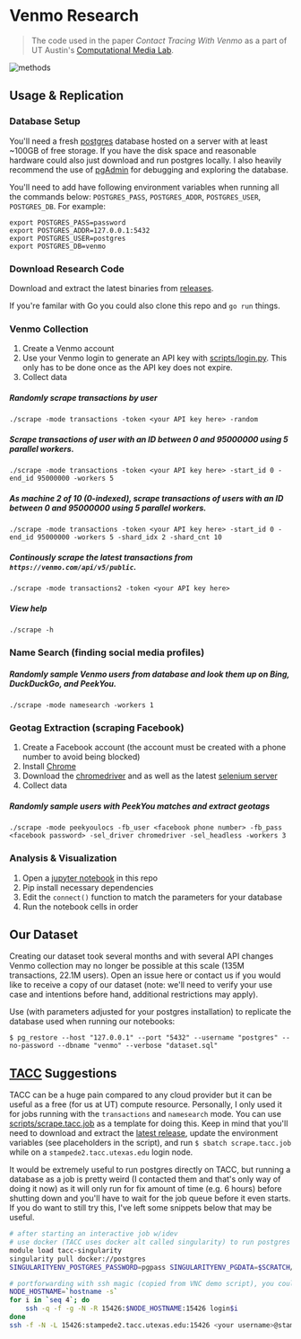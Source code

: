 # Venmo Research

> The code used in the paper *Contact Tracing With Venmo* as a part of UT Austin's [Computational Media Lab](http://www.computationalmedialab.com/).

![methods](https://github.com/sshh12/venmo-research/blob/master/notebooks/fig_methods.png)

## Usage & Replication

### Database Setup

You'll need a fresh [postgres](https://www.postgresql.org/download/) database hosted on a server with at least ~100GB of free storage. If you have the disk space and reasonable hardware could also just download and run postgres locally. I also heavily recommend the use of [pgAdmin](https://www.pgadmin.org/) for debugging and exploring the database.

You'll need to add have following environment variables when running all the commands below: `POSTGRES_PASS`, `POSTGRES_ADDR`, `POSTGRES_USER`, `POSTGRES_DB`. For example:

```
export POSTGRES_PASS=password
export POSTGRES_ADDR=127.0.0.1:5432
export POSTGRES_USER=postgres
export POSTGRES_DB=venmo
```

### Download Research Code

Download and extract the latest binaries from [releases](https://github.com/sshh12/venmo-research/releases).

If you're familar with Go you could also clone this repo and `go run` things. 

### Venmo Collection

1. Create a Venmo account
2. Use your Venmo login to generate an API key with [scripts/login.py](https://github.com/sshh12/venmo-research/blob/master/scripts/login.py). This only has to be done once as the API key does not expire.
3. Collect data

##### Randomly scrape transactions by user
```
./scrape -mode transactions -token <your API key here> -random
```

##### Scrape transactions of user with an ID between 0 and 95000000 using 5 parallel workers.
```
./scrape -mode transactions -token <your API key here> -start_id 0 -end_id 95000000 -workers 5
```

##### As machine 2 of 10 (0-indexed), scrape transactions of users with an ID between 0 and 95000000 using 5 parallel workers.
```
./scrape -mode transactions -token <your API key here> -start_id 0 -end_id 95000000 -workers 5 -shard_idx 2 -shard_cnt 10
```

##### Continously scrape the latest transactions from `https://venmo.com/api/v5/public`.
```
./scrape -mode transactions2 -token <your API key here>
```

##### View help
```
./scrape -h
```

### Name Search (finding social media profiles)

##### Randomly sample Venmo users from database and look them up on Bing, DuckDuckGo, and PeekYou.

```
./scrape -mode namesearch -workers 1
```

### Geotag Extraction (scraping Facebook)

1. Create a Facebook account (the account must be created with a phone number to avoid being blocked)
2. Install [Chrome](https://www.google.com/chrome/)
3. Download the [chromedriver](https://chromedriver.chromium.org/downloads) and as well as the latest [selenium server](https://www.selenium.dev/downloads/)
4. Collect data

##### Randomly sample users with PeekYou matches and extract geotags

```
./scrape -mode peekyoulocs -fb_user <facebook phone number> -fb_pass <facebook password> -sel_driver chromedriver -sel_headless -workers 3
```

### Analysis & Visualization

1. Open a [jupyter notebook](https://github.com/sshh12/venmo-research/tree/master/notebooks) in this repo
2. Pip install necessary dependencies
3. Edit the `connect()` function to match the parameters for your database
4. Run the notebook cells in order

## Our Dataset

Creating our dataset took several months and with several API changes Venmo collection may no longer be possible at this scale (135M transactions, 22.1M users). Open an issue here or contact us if you would like to receive a copy of our dataset (note: we'll need to verify your use case and intentions before hand, additional restrictions may apply).

Use (with parameters adjusted for your postgres installation) to replicate the database used when running our notebooks:
```
$ pg_restore --host "127.0.0.1" --port "5432" --username "postgres" --no-password --dbname "venmo" --verbose "dataset.sql"
```

## [TACC](https://www.tacc.utexas.edu/) Suggestions

TACC can be a huge pain compared to any cloud provider but it can be useful as a free (for us at UT) compute resource. Personally, I only used it for jobs running with the `transactions` and `namesearch` mode. You can use [scripts/scrape.tacc.job](https://github.com/sshh12/venmo-research/blob/master/scripts/scrape.tacc.job) as a template for doing this. Keep in mind that you'll need to download and extract the [latest release](https://github.com/sshh12/venmo-research/releases), update the environment variables (see placeholders in the script), and run `$ sbatch scrape.tacc.job` while on a `stampede2.tacc.utexas.edu` login node.

It would be extremely useful to run postgres directly on TACC, but running a database as a job is pretty weird (I contacted them and that's only way of doing it now) as it will only run for fix amount of time (e.g. 6 hours) before shutting down and you'll have to wait for the job queue before it even starts. If you do want to still try this, I've left some snippets below that may be useful.

```bash
# after starting an interactive job w/idev
# use docker (TACC uses docker alt called singularity) to run postgres server
module load tacc-singularity
singularity pull docker://postgres
SINGULARITYENV_POSTGRES_PASSWORD=pgpass SINGULARITYENV_PGDATA=$SCRATCH/pgdata singularity run --cleanenv --bind $SCRATCH:/var postgres_latest.sif

# portforwarding with ssh magic (copied from VNC demo script), you could maybe ngrok tcp 5432 instead (?)
NODE_HOSTNAME=`hostname -s`
for i in `seq 4`; do
    ssh -q -f -g -N -R 15426:$NODE_HOSTNAME:15426 login$i
done
ssh -f -N -L 15426:stampede2.tacc.utexas.edu:15426 <your username>@stampede2.tacc.utexas.edu
```